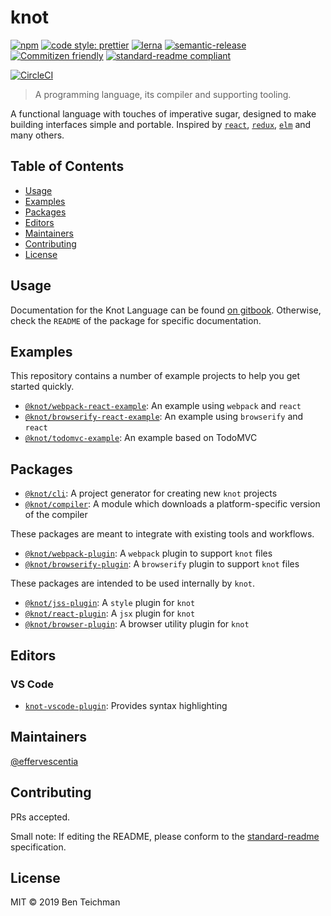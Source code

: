 # knot

[![npm](https://img.shields.io/npm/v/@knot/cli?style=flat-square)](http://npm.im/@knot/cli)
[![code style: prettier](https://img.shields.io/badge/code_style-prettier-ff69b4.svg?style=flat-square)](https://github.com/prettier/prettier)
[![lerna](https://img.shields.io/badge/maintained%20with-lerna-cc00ff.svg?style=flat-square)](https://lerna.js.org/)
[![semantic-release](https://img.shields.io/badge/%20%20%F0%9F%93%A6%F0%9F%9A%80-semantic--release-e10079.svg?style=flat-square)](https://github.com/semantic-release/semantic-release)
[![Commitizen friendly](https://img.shields.io/badge/commitizen-friendly-brightgreen.svg?style=flat-square)](http://commitizen.github.io/cz-cli/)
[![standard-readme compliant](https://img.shields.io/badge/standard--readme-OK-green.svg?style=flat-square)](https://github.com/RichardLitt/standard-readme)

[![CircleCI](https://img.shields.io/circleci/build/gh/effervescentia/knot?style=flat-square&token=c6d265c2c3ae9fea01043c75299974616b6498b0)](https://circleci.com/gh/effervescentia/knot)

> A programming language, its compiler and supporting tooling.

A functional language with touches of imperative sugar, designed to make building interfaces simple and portable.
Inspired by [`react`](https://reactjs.org), [`redux`](https://redux.js.org), [`elm`](https://elm-lang.org) and many others.

## Table of Contents

- [Usage](#usage)
- [Examples](#examples)
- [Packages](#packages)
- [Editors](#editors)
- [Maintainers](#maintainers)
- [Contributing](#contributing)
- [License](#license)

## Usage

Documentation for the Knot Language can be found [on gitbook](https://knot.gitbook.io/language).
Otherwise, check the `README` of the package for specific documentation.

## Examples

This repository contains a number of example projects to help you get started quickly.

- [`@knot/webpack-react-example`](https://github.com/effervescentia/knot/tree/master/examples/webpack-react): An example using `webpack` and `react`
- [`@knot/browserify-react-example`](https://github.com/effervescentia/knot/tree/master/examples/browserify-react): An example using `browserify` and `react`
- [`@knot/todomvc-example`](https://github.com/effervescentia/knot/tree/master/examples/todomvc): An example based on TodoMVC

## Packages

- [`@knot/cli`](http://npm.im/@knot/cli): A project generator for creating new `knot` projects
- [`@knot/compiler`](http://npm.im/@knot/compiler): A module which downloads a platform-specific version of the compiler

These packages are meant to integrate with existing tools and workflows.

- [`@knot/webpack-plugin`](http://npm.im/@knot/webpack-plugin): A `webpack` plugin to support `knot` files
- [`@knot/browserify-plugin`](http://npm.im/@knot/browserify-plugin): A `browserify` plugin to support `knot` files

These packages are intended to be used internally by `knot`.

- [`@knot/jss-plugin`](http://npm.im/@knot/jss-plugin): A `style` plugin for `knot`
- [`@knot/react-plugin`](http://npm.im/@knot/react-plugin): A `jsx` plugin for `knot`
- [`@knot/browser-plugin`](http://npm.im/@knot/browser-plugin): A browser utility plugin for `knot`

## Editors

### VS Code

- [`knot-vscode-plugin`](https://marketplace.visualstudio.com/items?itemName=knot-lang.knot-vscode-plugin): Provides syntax highlighting

## Maintainers

[@effervescentia](https://github.com/effervescentia)

## Contributing

PRs accepted.

Small note: If editing the README, please conform to the [standard-readme](https://github.com/RichardLitt/standard-readme) specification.

## License

MIT © 2019 Ben Teichman
